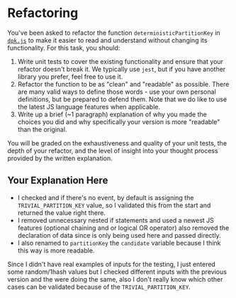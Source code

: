 # Refactoring

You've been asked to refactor the function `deterministicPartitionKey` in [`dpk.js`](dpk.js) to make it easier to read and understand without changing its functionality. For this task, you should:

1. Write unit tests to cover the existing functionality and ensure that your refactor doesn't break it. We typically use `jest`, but if you have another library you prefer, feel free to use it.
2. Refactor the function to be as "clean" and "readable" as possible. There are many valid ways to define those words - use your own personal definitions, but be prepared to defend them. Note that we do like to use the latest JS language features when applicable.
3. Write up a brief (~1 paragraph) explanation of why you made the choices you did and why specifically your version is more "readable" than the original.

You will be graded on the exhaustiveness and quality of your unit tests, the depth of your refactor, and the level of insight into your thought process provided by the written explanation.

## Your Explanation Here

- I checked and if there's no event, by default is assigning the `TRIVIAL_PARTITION_KEY` value, so I validated this from the start and returned the value right there.
- I removed unnecessary nested if statements and used a newest JS features (optional chaining and or logical OR operator) also removed the declaration of data since is only being used here and passed directly.
- I also renamed to `partitionKey` the `candidate` variable because I think this way is more readable.

Since I didn't have real examples of inputs for the testing, I just entered some random/1hash values but I checked different inputs with the previous version and the were doing the same, also I don't really know which other cases can be validated because of the `TRIVIAL_PARTITION_KEY`.
